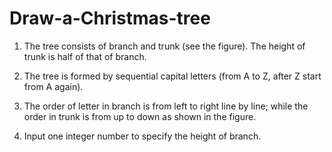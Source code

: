 # Draw-a-Christmas-tree

1. The tree consists of branch and trunk (see the figure). The height of trunk is half of that of branch.

2. The tree is formed by sequential capital letters (from A to Z, after Z start from A again).

3. The order of letter in branch is from left to right line by line; while the order in trunk is from up to down as shown in the figure.

4. Input one  integer number to specify the height of branch. 
